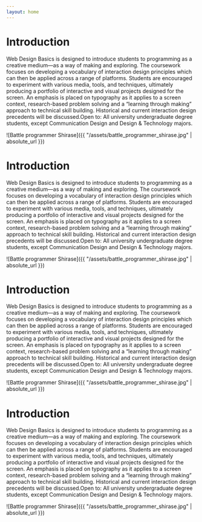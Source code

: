 ```yaml
---
layout: home
---
```

# Introduction

Web Design Basics is designed to introduce students to programming as a creative medium—as a way of making and exploring. The coursework focuses on developing a vocabulary of interaction design principles which can then be applied across a range of platforms. Students are encouraged to experiment with various media, tools, and techniques, ultimately producing a portfolio of interactive and visual projects designed for the screen. An emphasis is placed on typography as it applies to a screen context, research-based problem solving and a “learning through making” approach to technical skill building. Historical and current interaction design precedents will be discussed.Open to: All university undergraduate degree students, except Communication Design and Design & Technology majors.

![Battle programmer Shirase]({{ "/assets/battle_programmer_shirase.jpg" | absolute_url }})

# Introduction

Web Design Basics is designed to introduce students to programming as a creative medium—as a way of making and exploring. The coursework focuses on developing a vocabulary of interaction design principles which can then be applied across a range of platforms. Students are encouraged to experiment with various media, tools, and techniques, ultimately producing a portfolio of interactive and visual projects designed for the screen. An emphasis is placed on typography as it applies to a screen context, research-based problem solving and a “learning through making” approach to technical skill building. Historical and current interaction design precedents will be discussed.Open to: All university undergraduate degree students, except Communication Design and Design & Technology majors.

![Battle programmer Shirase]({{ "/assets/battle_programmer_shirase.jpg" | absolute_url }})

# Introduction

Web Design Basics is designed to introduce students to programming as a creative medium—as a way of making and exploring. The coursework focuses on developing a vocabulary of interaction design principles which can then be applied across a range of platforms. Students are encouraged to experiment with various media, tools, and techniques, ultimately producing a portfolio of interactive and visual projects designed for the screen. An emphasis is placed on typography as it applies to a screen context, research-based problem solving and a “learning through making” approach to technical skill building. Historical and current interaction design precedents will be discussed.Open to: All university undergraduate degree students, except Communication Design and Design & Technology majors.

![Battle programmer Shirase]({{ "/assets/battle_programmer_shirase.jpg" | absolute_url }})

# Introduction

Web Design Basics is designed to introduce students to programming as a creative medium—as a way of making and exploring. The coursework focuses on developing a vocabulary of interaction design principles which can then be applied across a range of platforms. Students are encouraged to experiment with various media, tools, and techniques, ultimately producing a portfolio of interactive and visual projects designed for the screen. An emphasis is placed on typography as it applies to a screen context, research-based problem solving and a “learning through making” approach to technical skill building. Historical and current interaction design precedents will be discussed.Open to: All university undergraduate degree students, except Communication Design and Design & Technology majors.

![Battle programmer Shirase]({{ "/assets/battle_programmer_shirase.jpg" | absolute_url }})